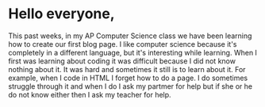  <h1>Hello everyone,</h3>
 This past weeks, in my AP Computer Science class we have been learning how to create our first blog page. I like computer science because it's completely in a different language, but it's interesting while learning. 
 When I first was learning about coding it was difficult because I did not know nothing about it. It was hard and sometimes it still is to learn about it. For example, when I code in HTML I forget how to do a page. I do sometimes struggle through it and when I do I ask my partmer for help but if she or he do not know either then I ask my teacher for help. 
 
